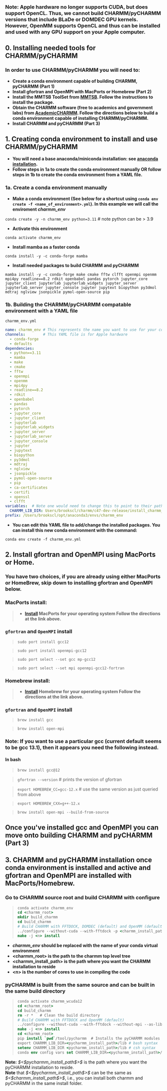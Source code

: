 <div class="alert alert-block alert-info">
<h3><b>Note:</b> Apple hardware no longer supports CUDA, but does support OpenCL. Thus, we cannot build CHARMM/pyCHARMM versions that include BLaDe or DOMDEC GPU kernels. However, OpenMM supports OpenCL and thus can be installed and used with any GPU support on your Apple computer.</h3></div>    

## 0. Installing needed tools for CHARMM/pyCHARMM
### In order to use CHARMM/pyCHARMM you will need to:
- **Create a conda environment capable of building CHARMM, pyCHARMM (Part 1)**
- **Install gfortran and OpenMPI with MacPorts or Homebrew (Part 2)**
- **Install the MMTSB ToolSet from [MMTSB](https://feig.bch.msu.edu/mmtsb/Main_Page). Follow the instructions to install the package.**
- **Obtain the CHARMM software (free to academics and government labs) from [AcademicCHARMM](https://academiccharmm.org/program). Follow the directions below to build a conda environment capable of installing CHARMM/pyCHARMM.**
- **Install CHARMM and pyCHARMM (Part 3)**

## 1. Creating conda environment to install and use CHARMM/pyCHARMM
- **You will need a base anaconda/miniconda installation: see [anaconda installation](https://docs.conda.io/projects/conda/en/latest/user-guide/install/linux.html).**
- **Follow steps in 1a to create the conda environment manually OR follow steps in 1b to create the conda environment from a YAML file.**
### 1a. Create a conda environment manually
- **Make a conda environment (See below for a shortcut using `conda env create -f <name_of_environment>.yml`). In this example we will call the enviroment _charmm_env_**


`conda create -y -n charmm_env python=3.11` # note python can be > 3.9


- **Activate this environment**


`conda activate charmm_env`


- **Install mamba as a faster conda**


`conda install -y -c conda-forge mamba`
 


- **Install needed packages to build CHARMM and pyCHARMM**


`mamba install -y -c conda-forge make cmake fftw clfft openmpi openmm mpi4py readline==8.2 rdkit openbabel pandas pytorch jupyter_core jupyter_client jupyterlab jupyterlab_widgets jupyter_server jupyterlab_server jupyter_console jupyter jupytext biopython py3dmol mdtraj nglview jsonpickle pymol-open-source pip`
    


### 1b. Building the CHARMM/pyCHARMM compatable environment with a YAML file
 
`charmm_env.yml`
 
```YAML
name: charmm_env # This represents the name you want to use for your conda environment
channels:        # This YAML file is for Apple hardware
  - conda-forge
  - defaults
dependencies:
  - python==3.11
  - mamba
  - make
  - cmake
  - fftw
  - openmpi
  - openmm
  - mpi4py
  - readline==8.2
  - rdkit
  - openbabel
  - pandas
  - pytorch
  - jupyter_core
  - jupyter_client
  - jupyterlab
  - jupyterlab_widgets
  - jupyter_server
  - jupyterlab_server
  - jupyter_console
  - jupyter
  - jupytext
  - biopython
  - py3dmol
  - mdtraj
  - nglview
  - jsonpickle
  - pymol-open-source
  - pip
  - ca-certificates
  - certifi
  - openssl
  - clfft
variables:  # Note one would need to change this to point to their path
  CHARMM_LIB_DIR: Users/brookscl/charmm/c47-dev-release/install_charmm_env/lib
prefix: /Users/brookscl/opt/anaconda3/envs/charmm_env
```

- **You can edit this YAML file to add/change the installed packages. You can install this new conda environment with the command:**


`conda env create -f charmm_env.yml`


## 2. Install gfortran and OpenMPI using MacPorts or Home.
### You have two choices, if you are already using either MacPorts or HomeBrew, skip down to installing gfortran and OpenMPI  below.
### MacPorts install:
> - **[Install](https://www.macports.org/install.php) MacPorts for your operating system Follow the directions at the link above.**
### `gfortran` and `OpenMPI` install
> `sudo port install gcc12`

> `sudo port install openmpi-gcc12`

> `sudo port select --set gcc mp-gcc12`

> `sudo port select --set mpi openmpi-gcc12-fortran`


### Homebrew install:
> - **[Install](https://brew.sh/) Homebrew for your operating system Follow the directions at the link above.**
### `gfortran` and `OpenMPI` install

> `brew install gcc`

> `brew install open-mpi`

<div class="alert alert-block alert-info">
<h3><b>Note:</b> If you want to use a particular gcc (current default seems to be gcc 13.1), then it appears you need the following instead.</h3>
</div>  

#### In bash

> `brew install gcc@12`

> `gfortran --version` # prints the version of gfortran

> `export HOMEBREW_CC=gcc-12.x` # use the same version as just queried from above

> `export HOMEBREW_CXX=g++-12.x`

> `brew install open-mpi --build-from-source`

## Once you've installed gcc and OpenMPI you can move onto building CHARMM and pyCHARMM (Part 3)


## 3. CHARMM and pyCHARMM installation once conda environment is installed and active and gfortran and OpenMPI are installed with MacPorts/Homebrew.
### Go to CHARMM source root and build CHARMM with configure

<blockquote>

```csh
conda activate charmm_env
cd <charmm_root>
mkdir build_charmm
cd build_charmm
# Build CHARMM with FFTDOCK, DOMDEC (default) and OpenMM (default)
../configure --without-cuda --with-fftdock -p <charmm_install_path>
make -j <n> install
```

</blockquote>

- **_charmm_env_ should be replaced with the name of your conda virtual environment**
- **\<charmm_root\> is the path to the charmm top level tree**
- **\<charmm_install_path\> is the path where you want the CHARMM installation to reside**
- **\<n\> is the number of cores to use in compiling the code**

### pyCHARMM is built from the same source and can be built in the same build directory

<blockquote>

```csh
conda activate charmm_wcuda12
cd <charmm_root>
cd build_charmm
rm -r *   # Clean the build directory
# Build CHARMM with FFTDOCK and OpenMM (default)
../configure --without-cuda --with-fftdock --without-mpi --as-library -p <pycharmm_install_path>
make -j <n> install
cd <charmm_root>
pip install `pwd`/tool/pycharmm  # Installs the pyCHARMM modules in your current environment
export CHARMM_LIB_DIR=<pycharmm_install_path>/lib # bash syntax
setenv CHARMM_LIB_DIR <pycharmm_install_path>/lib # csh syntax
conda env config vars set CHARMM_LIB_DIR=<pycharmm_install_path>/lib  # every time when this conda environment (charmm_env) is activated, the environmental variable CHARMM_LIB_DIR is there automatically.
```

</blockquote>

<div class="alert alert-block alert-info">
    <b>Note:</b> <i>$<$pycharmm_install_path$>$</i> is the path where you want the pyCHARMM installation to reside. <br><b>Note</b> that <i>$<$pycharmm_install_path$>$</i> can be the same as <i>$<$charmm_install_path$>$</i>, i.e., you can install both charmm and pyCHARMM in the same install folder.
</div>

```python

```
